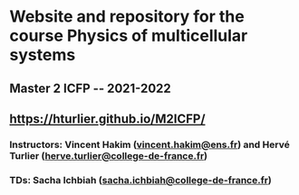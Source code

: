 # Website and repository for the course Physics of multicellular systems
## Master 2 ICFP -- 2021-2022
## https://hturlier.github.io/M2ICFP/

### Instructors: Vincent Hakim (vincent.hakim@ens.fr) and Hervé Turlier (herve.turlier@college-de-france.fr)
### TDs: Sacha Ichbiah (sacha.ichbiah@college-de-france.fr)

